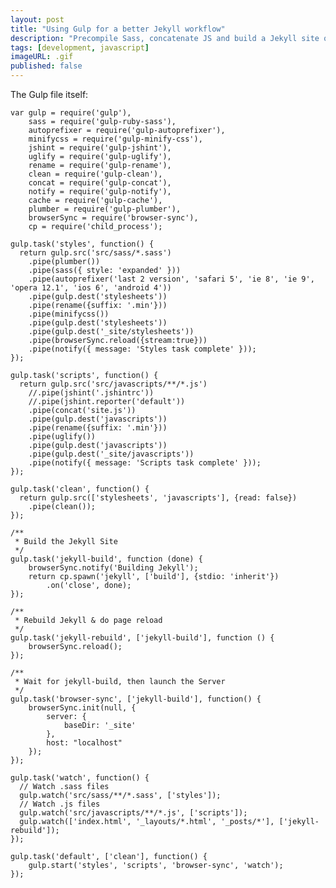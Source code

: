 ```yaml
---
layout: post
title: "Using Gulp for a better Jekyll workflow"
description: "Precompile Sass, concatenate JS and build a Jekyll site quickly using a simple Gulp workflow."
tags: [development, javascript]
imageURL: .gif
published: false
---
```


The Gulp file itself:


    var gulp = require('gulp'),
        sass = require('gulp-ruby-sass'),
        autoprefixer = require('gulp-autoprefixer'),
        minifycss = require('gulp-minify-css'),
        jshint = require('gulp-jshint'),
        uglify = require('gulp-uglify'),
        rename = require('gulp-rename'),
        clean = require('gulp-clean'),
        concat = require('gulp-concat'),
        notify = require('gulp-notify'),
        cache = require('gulp-cache'),
        plumber = require('gulp-plumber'),
        browserSync = require('browser-sync'),
        cp = require('child_process');

    gulp.task('styles', function() {
      return gulp.src('src/sass/*.sass')
        .pipe(plumber())
        .pipe(sass({ style: 'expanded' }))
        .pipe(autoprefixer('last 2 version', 'safari 5', 'ie 8', 'ie 9', 'opera 12.1', 'ios 6', 'android 4'))
        .pipe(gulp.dest('stylesheets'))
        .pipe(rename({suffix: '.min'}))
        .pipe(minifycss())
        .pipe(gulp.dest('stylesheets'))
        .pipe(gulp.dest('_site/stylesheets'))
        .pipe(browserSync.reload({stream:true}))
        .pipe(notify({ message: 'Styles task complete' }));
    });

    gulp.task('scripts', function() {
      return gulp.src('src/javascripts/**/*.js')
        //.pipe(jshint('.jshintrc'))
        //.pipe(jshint.reporter('default'))
        .pipe(concat('site.js'))
        .pipe(gulp.dest('javascripts'))
        .pipe(rename({suffix: '.min'}))
        .pipe(uglify())
        .pipe(gulp.dest('javascripts'))
        .pipe(gulp.dest('_site/javascripts'))
        .pipe(notify({ message: 'Scripts task complete' }));
    });

    gulp.task('clean', function() {
      return gulp.src(['stylesheets', 'javascripts'], {read: false})
        .pipe(clean());
    });

    /**
     * Build the Jekyll Site
     */
    gulp.task('jekyll-build', function (done) {
        browserSync.notify('Building Jekyll');
        return cp.spawn('jekyll', ['build'], {stdio: 'inherit'})
            .on('close', done);
    });

    /**
     * Rebuild Jekyll & do page reload
     */
    gulp.task('jekyll-rebuild', ['jekyll-build'], function () {
        browserSync.reload();
    });

    /**
     * Wait for jekyll-build, then launch the Server
     */
    gulp.task('browser-sync', ['jekyll-build'], function() {
        browserSync.init(null, {
            server: {
                baseDir: '_site'
            },
            host: "localhost"
        });
    });

    gulp.task('watch', function() {
      // Watch .sass files
      gulp.watch('src/sass/**/*.sass', ['styles']);
      // Watch .js files
      gulp.watch('src/javascripts/**/*.js', ['scripts']);
      gulp.watch(['index.html', '_layouts/*.html', '_posts/*'], ['jekyll-rebuild']);
    });

    gulp.task('default', ['clean'], function() {
        gulp.start('styles', 'scripts', 'browser-sync', 'watch');
    });


